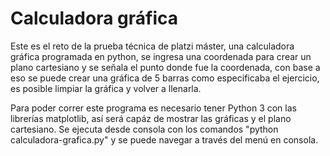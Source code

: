 # Calculadora gráfica

Este es el reto de la prueba técnica de platzi máster, una calculadora gráfica programada en python, se ingresa una coordenada para crear un plano cartesiano y se señala el punto donde fue la coordenada, con base a eso se puede crear una gráfica de 5 barras como especificaba el ejercicio, es posible limpiar la gráfica y volver a llenarla.

Para poder correr este programa es necesario tener Python 3 con las librerías matplotlib, así será capáz de mostrar las gráficas y el plano cartesiano.
Se ejecuta desde consola con los comandos "python calculadora-grafica.py" y se puede navegar a través del menú en consola.
